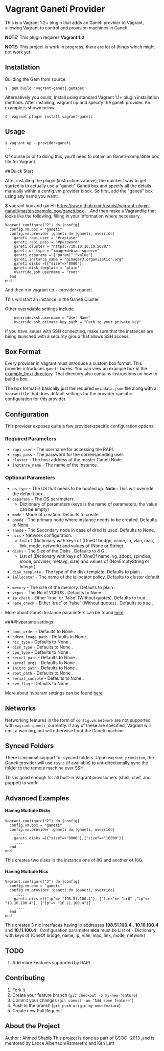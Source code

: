 # Vagrant Ganeti Provider
This is a Vagrant 1.2+ plugin that adds an Ganeti provider to Vagrant, allowing Vagrant to control and provision 
machines in Ganeti.

**NOTE:** This plugin requires **Vagrant 1.2**

**NOTE:** This project is work in progress, there are lot of things which might not work yet.

## Installation

Building the Gem from source:

    $  gem build 'vagrant-ganeti.gemspec'


Alternatively you could, Install using standard Vagrant 1.1+ plugin installation methods. After installing, vagrant up and specify the ganeti provider. An example is shown below.

    $  vagrant plugin install vagrant-ganeti

## Usage

    $ vagrant up --provider=ganeti
    ...
Of course prior to doing this, you'll need to obtain an Ganeti-compatible box file for Vagrant.


##Quick Start

After installing the plugin (instructions above), the quickest way to get started is to actually use a "ganeti" Ganeti box and specify all the details manually within a config.vm.provider block. So first, add the "ganeti" box using any name you want:

$ vagrant box add ganeti https://raw.github.com/osuosl/vagrant-plugin-ganeti/master/example_box/ganeti.box
...
And then make a Vagrantfile that looks like the following, filling in your information where necessary.

    Vagrant.configure("2") do |config|
      config.vm.box = "ganeti"
      config.vm.provider :ganeti do |ganeti, override|
        ganeti.rapi_user = "#rapiuser"
        ganeti.rapi_pass = "#password"
        ganeti.cluster = "https://10.10.10.10:5080/"
        ganeti.os_type = "image+debian-squeeze"
        ganeti.osparams = {"param1":"value"}
        ganeti.instance_name = "gimager3.organisation.org"
        ganeti.disks =[{"size"=>"8000"}] 
        ganeti.disk_template = "plain"
        override.ssh.username = "root"
      end
    end


And then run vagrant up --provider=ganeti.
        
This will start an  instance in the Ganeti Cluster.

Other overridable settings include 

        override.ssh.username = "User Name"
        override.ssh.private_key_path = "Path to your private key"

If you have issues with SSH connecting, make sure that the instances are being launched with a security group that allows SSH access.

## Box Format

Every provider in Vagrant must introduce a custom box format. This
provider introduces `ganeti` boxes. You can view an example box in
the [example_box/ directory](https://github.com/osuosl/vagrant-plugin-ganeti/master/example_box/).
That directory also contains instructions on how to build a box.

The box format is basically just the required `metadata.json` file
along with a `Vagrantfile` that does default settings for the
provider-specific configuration for this provider.

## Configuration

This provider exposes quite a few provider-specific configuration options:
### Required Parameters
* `rapi_user` - The username for accessing the RAPI. 
* `rapi_pass` - The password for the corrensponding user. 
* `cluster` - The host address of the master Ganeti Node. 
* `instance_name` - The name of the instance. 

### Optional Parameters
* `os_type` - The OS that needs to be booted up. **Note :** This will override the default box .
* `osparams` - The OS parameters.
    * Dictionary of parameters (keys is the name of parameters, the value can be empty)
* `mode` - Mode of creation. Defaults to create. 
* `pnode` - The primary node where instance needs to be created. Defaults to None. 
* `snode` - The Secondary node in case of drbd is used. Defaults to None. 
* `nics` - Network configuration. 
    * List of (Dictionary with keys of (OneOf bridge, name, ip, vlan, mac, link, mode, network) and values of (None or String)
* `disks` - The Size of the Disks . Defaults to 8 G . 
    * List of (Dictionary with keys of (OneOf name, vg, adopt, spindles, mode, provider, metavg, size) and values of (NonEmptyString or Integer)
* `disk_template` - The type of the disk template. Defaults to plain . 
* `iallocator` - The name of the iallocator policy. Defaults to cluster default . 
* `memory` - The size of the memory. Defaults to plain . 
* `vcpus` - The No of VCPUS . Defaults to None . 
* `ip_check` - Either 'true' or 'false' (Without quotes). Defaults to true . 
* `name_check` - Either 'true' or 'false' (Without quotes) . Defaults to true . 

More about Ganeti Instance parameters can be found [here](http://docs.ganeti.org/ganeti/current/html/rapi.html#id138)

####hvparams settings
* `boot_order` - Defaults to None . 
* `cdrom_image_path` - Defaults to None . 
* `nic_type` - Defaults to None . 
* `disk_type` - Defaults to None . 
* `cpu_type` - Defaults to None . 
* `kernel_path` - Defaults to None . 
* `kernel_args` - Defaults to None . 
* `initrd_path` - Defaults to None . 
* `root_path` - Defaults to None . 
* `serial_console` - Defaults to None . 
* `kvm_flag` - Defaults to None . 

More about hvparam settings can be found [here](http://docs.ganeti.org/ganeti/current/man/gnt-instance.html)

## Networks

Networking features in the form of `config.vm.network` are not
supported with `vagrant-ganeti`, currently. If any of these are
specified, Vagrant will emit a warning, but will otherwise boot
the Ganeti machine.

## Synced Folders

There is minimal support for synced folders. Upon `vagrant provision`, the Ganeti provider will use
`rsync` (if available) to uni-directionally sync the folder to
the remote machine over SSH.

This is good enough for all built-in Vagrant provisioners (shell,
chef, and puppet) to work!

## Advanced Examples 
#### Having Multiple Disks

    Vagrant.configure("2") do |config|
      config.vm.box = "ganeti"
      config.vm.provider :ganeti do |ganeti, override|
        .....
        ganeti.disks =[{"size"=>"8000"},{"size"=>"16000"}] 
        .....
      end
    end
This creates two disks in the instance one of 8G and another of 16G.

#### Having Multiple Nics

    Vagrant.configure("2") do |config|
      config.vm.box = "ganeti"
      config.vm.provider :ganeti do |ganeti, override|
        .....
        ganeti.nics =[{"ip"=> "198.51.100.4"}, {"link"=> "br0" ,"ip"=> "10.10.100.4"}, {"ip"=> "10.11.100.4"}]
        .....
      end
    end
This creates 3 nic interfaces having ip addresses **198.51.100.4** , **10.10.100.4** and **10.11.100.4** .
Configuration parameter **nics** must be List of - Dictionary with keys of (OneOf bridge, name, ip, vlan, mac, link, mode, network)

## TODO

1. Add more Features supported by RAPI

## Contributing

1. Fork it
2. Create your feature branch (`git checkout -b my-new-feature`)
3. Commit your changes (`git commit -am 'Add some feature'`)
4. Push to the branch (`git push origin my-new-feature`)
5. Create new Pull Request
 
## About the Project
Author : Ahmed Shabib 
This project is done as part of GSOC -2013 ,and is mentored by Lance Albertson(Ramereth) and Ken Lett
